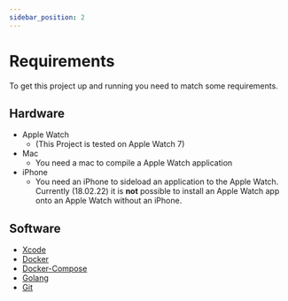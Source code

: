 ```yaml
---
sidebar_position: 2
---
```


# Requirements

To get this project up and running you need to match some requirements.

## Hardware

- Apple Watch
    - (This Project is tested on Apple Watch 7)
- Mac
    - You need a mac to compile a Apple Watch application
- iPhone
    - You need an iPhone to sideload an application to the Apple Watch. Currently (18.02.22) it is **not** possible to install an Apple Watch app onto an Apple Watch without an iPhone.

## Software

- [Xcode](https://apps.apple.com/de/app/xcode "IDE from Apple")
- [Docker](https://www.docker.com/)
- [Docker-Compose](https://docs.docker.com/compose/)
- [Golang](https://go.dev/)
- [Git](https://git-scm.com/)